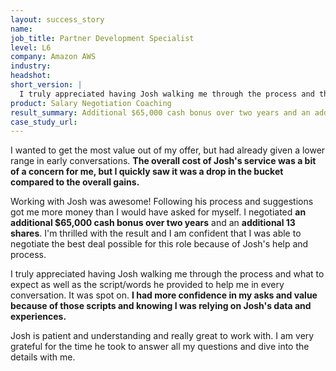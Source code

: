 ```yaml
---
layout: success_story
name: 
job_title: Partner Development Specialist
level: L6
company: Amazon AWS
industry:
headshot:
short_version: |
  I truly appreciated having Josh walking me through the process and the script/words he provided to help me in every conversation. **I had more confidence in my asks and value because of those scripts and knowing I was relying on Josh's data and experiences.** I negotiated an **additional $65,000 cash bonus over two years** and an **additional 13 shares**. I'm thrilled with the result and am confident that I was able to negotiate the best deal possible for this role because of Josh's help.
product: Salary Negotiation Coaching
result_summary: Additional $65,000 cash bonus over two years and an additional 13 shares
case_study_url:
---
```

I wanted to get the most value out of my offer, but had already given a lower range in early conversations. **The overall cost of Josh's service was a bit of a concern for me, but I quickly saw it was a drop in the bucket compared to the overall gains.**

Working with Josh was awesome! Following his process and suggestions got me more money than I would have asked for myself. I negotiated **an additional $65,000 cash bonus over two years** and an **additional 13 shares**. I'm thrilled with the result and I am confident that I was able to negotiate the best deal possible for this role because of Josh's help and process.

I truly appreciated having Josh walking me through the process and what to expect as well as the script/words he provided to help me in every conversation. It was spot on. **I had more confidence in my asks and value because of those scripts and knowing I was relying on Josh's data and experiences.**

Josh is patient and understanding and really great to work with. I am very grateful for the time he took to answer all my questions and dive into the details with me.